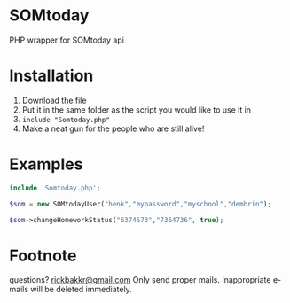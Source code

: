 # SOMtoday
PHP wrapper for SOMtoday api

Installation
============
1. Download the file
2. Put it in the same folder as the script you would like to use it in
3. ``include "Somtoday.php"``
4. Make a neat gun for the people who are still alive!

Examples
===========
```PHP
include 'Somtoday.php';

$som = new SOMtodayUser("henk","mypassword","myschool","dembrin");

$som->changeHomeworkStatus("6374673","7364736", true);
```

Footnote
=========
questions? rickbakkr@gmail.com
Only send proper mails. Inappropriate e-mails will be deleted immediately.
